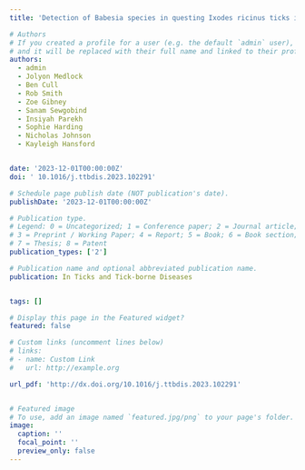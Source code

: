 ```yaml
---
title: 'Detection of Babesia species in questing Ixodes ricinus ticks in England and Wales'

# Authors
# If you created a profile for a user (e.g. the default `admin` user), write the username (folder name) here
# and it will be replaced with their full name and linked to their profile.
authors:
  - admin
  - Jolyon Medlock
  - Ben Cull 
  - Rob Smith
  - Zoe Gibney
  - Sanam Sewgobind
  - Insiyah Parekh
  - Sophie Harding
  - Nicholas Johnson
  - Kayleigh Hansford


date: '2023-12-01T00:00:00Z'
doi: ' 10.1016/j.ttbdis.2023.102291'

# Schedule page publish date (NOT publication's date).
publishDate: '2023-12-01T00:00:00Z'

# Publication type.
# Legend: 0 = Uncategorized; 1 = Conference paper; 2 = Journal article;
# 3 = Preprint / Working Paper; 4 = Report; 5 = Book; 6 = Book section;
# 7 = Thesis; 8 = Patent
publication_types: ['2']

# Publication name and optional abbreviated publication name.
publication: In Ticks and Tick-borne Diseases


tags: []

# Display this page in the Featured widget?
featured: false

# Custom links (uncomment lines below)
# links:
# - name: Custom Link
#   url: http://example.org

url_pdf: 'http://dx.doi.org/10.1016/j.ttbdis.2023.102291'


# Featured image
# To use, add an image named `featured.jpg/png` to your page's folder.
image:
  caption: ''
  focal_point: ''
  preview_only: false
---
```

